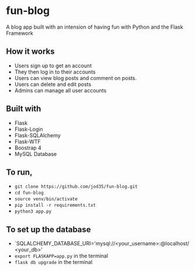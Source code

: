 # fun-blog
A blog app built with an intension of having fun with Python and the Flask Framework

## How it works
- Users sign up to get an account
- They then log in to their accounts
- Users can view blog posts and comment on posts.
- Users can delete and edit posts
- Admins can manage all user accounts

## Built with
- Flask
- Flask-Login 
- Flask-SQLAlchemy
- Flask-WTF
- Boostrap 4
- MySQL Database

## To run,
 - `git clone https://github.com/jod35/fun-blog.git`
 - `cd fun-blog`
 - `source venv/bin/activate`
 - `pip install -r requirements.txt`
 - `python3 app.py`
 
 ## To set up the database
 - `SQLALCHEMY_DATABASE_URI='mysql://<your_username>:<yourpassword>@localhost/<your_db>'
 - `export FLASKAPP=app.py` in the terminal
 - `flask db upgrade` in the terminal 

